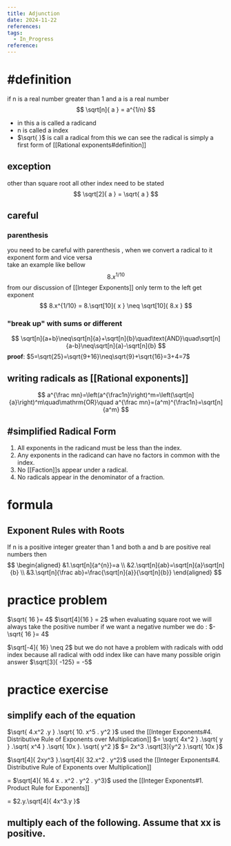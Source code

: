 ```yaml
---
title: Adjunction
date: 2024-11-22
references: 
tags:
  - In_Progress
reference:
---
```

# #definition 
if  n is a real number greater than 1 and a is a real number
$$
\sqrt[n]{ a } =  a^{1/n}
$$
- in this a is called a radicand    
- n is called a index 
- $\sqrt{  }$ is call a radical 
from this we can see the radical is simply a first form of [[Rational exponents#definition]] 


## exception 
other than square root all other index need to be stated  
$$
 \sqrt[2]{ a } =  \sqrt{ a }
$$
## careful 

### parenthesis 
you need to be careful with  parenthesis  , when we convert a radical to it exponent form and vice versa  
take an example like bellow 
$$
8.x^{1/10}
$$
from our discussion  of [[Integer Exponents]] 
only term to the left get exponent  
$$
8.x^{1/10} = 8.\sqrt[10]{ x } \neq  \sqrt[10]{ 8.x }
$$
### "break up" with sums or different 
$$
\sqrt[n]{a+b}\neq\sqrt[n]{a}+\sqrt[n]{b}\quad\text{AND}\quad\sqrt[n]{a-b}\neq\sqrt[n]{a}-\sqrt[n]{b}
$$
**proof**: 
$5=\sqrt{25}=\sqrt{9+16}\neq\sqrt{9}+\sqrt{16}=3+4=7$
## writing radicals as [[Rational exponents]]

$$
a^{\frac mn}=\left(a^{\frac1n}\right)^m=\left(\sqrt[n]{a}\right)^m\quad\mathrm{OR}\quad a^{\frac mn}=(a^m)^{\frac1n}=\sqrt[n]{a^m}
$$

## #simplified  Radical Form  
1. All exponents in the radicand must be less than the index.
2. Any exponents in the radicand can have no factors in common with the index.
3. No [[Faction]]s appear under a radical.
4. No radicals appear in the denominator of a fraction. 

# formula 

##  **Exponent Rules with Roots**  
If n is a positive integer greater than 1 and both a and b are positive real numbers then
$$
\begin{aligned}
&1.\sqrt[n]{a^{n}}=a \\
&2.\sqrt[n]{ab}=\sqrt[n]{a}\sqrt[n]{b} \\
&3.\sqrt[n]{\frac ab}=\frac{\sqrt[n]{a}}{\sqrt[n]{b}}
\end{aligned}
$$
# practice problem 

$\sqrt{ 16 }=  4$
$\sqrt[4]{16  } =  2$ 
when evaluating square root we will always take the positive number  if we want a negative number we do : $- \sqrt{ 16 }=  4$

$\sqrt[-4]{  16} \neq  2$
but we do not have a problem with radicals with odd  index   because all radical with odd index like can have many possible origin answer 
$\sqrt[3]{ -125}  = -5$


# practice exercise 
## simplify each of the equation  
$\sqrt{ 4.x^2 .y  } .\sqrt{ 10. x^5 . y^2 }$ 
used the [[Integer Exponents#4. Distributive Rule of Exponents over Multiplication]]
$= \sqrt{ 4x^2 } .\sqrt{ y } .\sqrt{ x^4 } .\sqrt{ 10x }. \sqrt{ y^2 }$
$=  2x^3 .\sqrt[3]{y^2  }.\sqrt{ 10x }$

$\sqrt[4]{ 2xy^3 }.\sqrt[4]{ 32.x^2 . y^2}$
used the [[Integer Exponents#4. Distributive Rule of Exponents over Multiplication]]

= $\sqrt[4]{ 16.4 x . x^2  .   y^2  . y^3}$
used the  [[Integer Exponents#1. Product Rule for Exponents]]

= $2.y.\sqrt[4]{ 4x^3.y }$
## multiply each of the following. Assume that xx is positive.